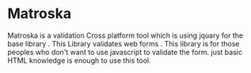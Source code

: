 # Matroska



Matroska is a validation Cross platform tool which is using jquary for the base library . This Library validates web forms .
This library is for those peoples who don't want to use javascript to validate the form. just basic HTML knowledge is enough to use this tool. 
